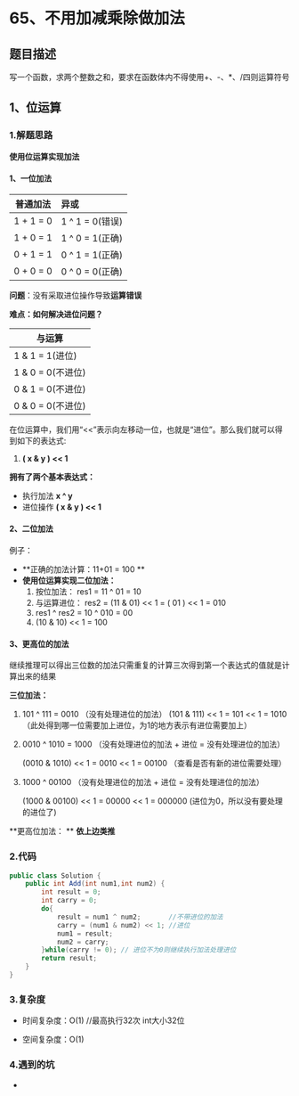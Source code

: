 # 65、不用加减乘除做加法



## 题目描述

写一个函数，求两个整数之和，要求在函数体内不得使用+、-、*、/四则运算符号

## 1、位运算

### 1.解题思路

**使用位运算实现加法**

#### **1、一位加法**

| 普通加法  | 异或            |
| --------- | :-------------- |
| 1 + 1 = 0 | 1 ^ 1 = 0(错误) |
| 1 + 0 = 1 | 1 ^ 0 = 1(正确) |
| 0 + 1 = 1 | 0 ^ 1 = 1(正确) |
| 0 + 0 = 0 | 0 ^ 0 = 0(正确) |

**问题**：没有采取进位操作导致**运算错误**

**难点：如何解决进位问题？**

| 与运算            |
| ----------------- |
| 1 & 1 = 1(进位)   |
| 1 & 0 = 0(不进位) |
| 0 & 1 = 0(不进位) |
| 0 & 0 = 0(不进位) |

在位运算中，我们用“<<”表示向左移动一位，也就是“进位”。那么我们就可以得到如下的表达式:

1.  **( x & y ) << 1**

**拥有了两个基本表达式：**

* 执行加法   **x ^ y**
* 进位操作   **( x & y ) << 1**

#### 2、二位加法

例子：

* **正确的加法计算：11+01 = 100 **
* **使用位运算实现二位加法：**
  1. 按位加法：	  res1  = 11 ^ 01 = 10
  2. 与运算进位：  res2 = (11 & 01) << 1 = ( 01 ) << 1 = 010
  3.  res1 ^ res2 = 10 ^ 010 = 00
  4.  (10 & 10) << 1 = 100

#### 3、更高位的加法

继续推理可以得出三位数的加法只需重复的计算三次得到第一个表达式的值就是计算出来的结果

**三位加法：**

1. 101 ^ 111 = 0010   （没有处理进位的加法）
   (101 & 111) << 1 = 101 << 1 = 1010  （此处得到哪一位需要加上进位，为1的地方表示有进位需要加上）

2. 0010 ^ 1010 = 1000 （没有处理进位的加法 + 进位  = 没有处理进位的加法）

   (0010 & 1010) << 1  = 0010 << 1 = 00100 （查看是否有新的进位需要处理）

3. 1000 ^ 00100 （没有处理进位的加法 + 进位 = 没有处理进位的加法）

   (1000 & 00100) << 1 = 00000 << 1 = 000000   (进位为0，所以没有要处理的进位了)

**更高位加法： ** **依上边类推**

### 2.代码

```java
public class Solution {
    public int Add(int num1,int num2) {
        int result = 0;
        int carry = 0;
        do{
            result = num1 ^ num2;       //不带进位的加法
            carry = (num1 & num2) << 1; //进位
            num1 = result;  
            num2 = carry;   
        }while(carry != 0); // 进位不为0则继续执行加法处理进位
        return result;
    }
}
```

### 3.复杂度

* 时间复杂度：O(1)  //最高执行32次 int大小32位

* 空间复杂度：O(1)

### 4.遇到的坑

- 

